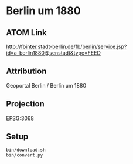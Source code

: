 Berlin um 1880
==============

ATOM Link
---------

http://fbinter.stadt-berlin.de/fb/berlin/service.jsp?id=a_berlin1880@senstadt&type=FEED

Attribution
-----------

Geoportal Berlin / Berlin um 1880

Projection
----------

[EPSG:3068](http://spatialreference.org/ref/epsg/3068/)

Setup
-----

```
bin/download.sh
bin/convert.py
```
